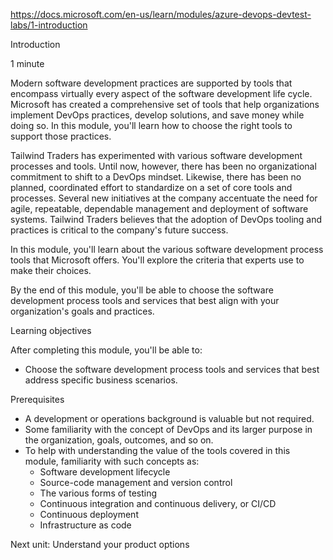 https://docs.microsoft.com/en-us/learn/modules/azure-devops-devtest-labs/1-introduction

Introduction

1 minute

Modern software development practices are supported by tools that encompass virtually every aspect of the software development life cycle. Microsoft has created a comprehensive set of tools that help organizations implement DevOps practices, develop solutions, and save money while doing so. In this module, you'll learn how to choose the right tools to support those practices.

Tailwind Traders has experimented with various software development processes and tools. Until now, however, there has been no organizational commitment to shift to a DevOps mindset. Likewise, there has been no planned, coordinated effort to standardize on a set of core tools and processes. Several new initiatives at the company accentuate the need for agile, repeatable, dependable management and deployment of software systems. Tailwind Traders believes that the adoption of DevOps tooling and practices is critical to the company's future success.

In this module, you'll learn about the various software development process tools that Microsoft offers. You'll explore the criteria that experts use to make their choices.

By the end of this module, you'll be able to choose the software development process tools and services that best align with your organization's goals and practices.


Learning objectives

After completing this module, you'll be able to:
* Choose the software development process tools and services that best address specific business scenarios.

Prerequisites
* A development or operations background is valuable but not required.
* Some familiarity with the concept of DevOps and its larger purpose in the organization, goals, outcomes, and so on.
* To help with understanding the value of the tools covered in this module, familiarity with such concepts as:
    * Software development lifecycle
    * Source-code management and version control
    * The various forms of testing
    * Continuous integration and continuous delivery, or CI/CD
    * Continuous deployment
    * Infrastructure as code


Next unit: Understand your product options


